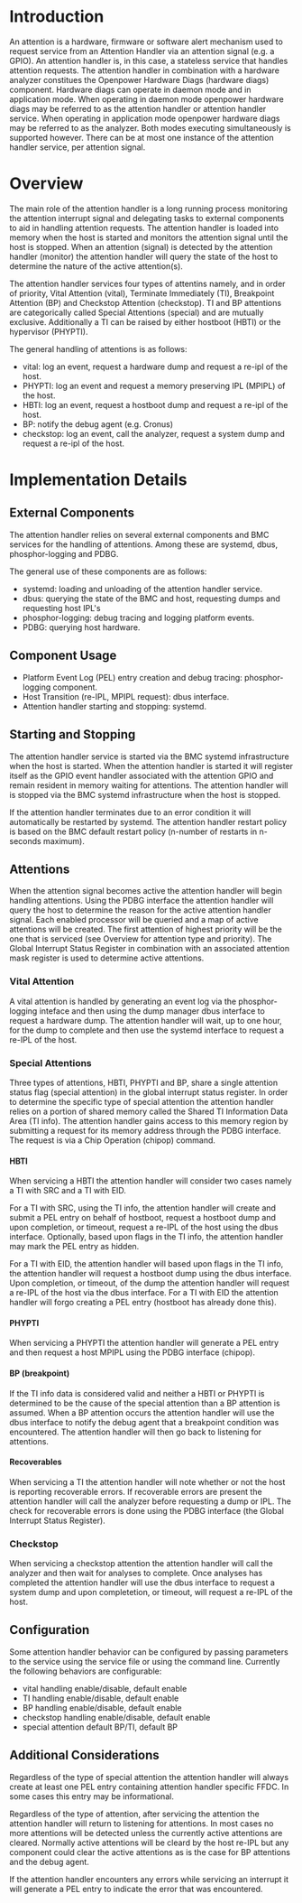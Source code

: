 # Introduction
An attention is a hardware, firmware or software alert mechanism used to request service from an Attention Handler via an attention signal (e.g. a GPIO). An attention handler is, in this case, a stateless service that handles attention requests. The attention handler in combination with a hardware analyzer constitues the Openpower Hardware Diags (hardware diags) component. Hardware diags can operate in daemon mode and in application mode. When operating in daemon mode openpower hardware diags may be referred to as the attention handler or attention handler service. When operating in application mode openpower hardware diags may be referred to as the analyzer. Both modes executing simultaneously is supported however. There can be at most one instance of the attention handler service, per attention signal.

# Overview
The main role of the attention handler is a long running process monitoring the attention interrupt signal and delegating tasks to external components to aid in handling attention requests. The attention handler is loaded into memory when the host is started and monitors the attention signal until the host is stopped. When an attention (signal) is detected by the attention handler (monitor) the attention handler will query the state of the host to determine the nature of the active attention(s).

The attention handler services four types of attentins namely, and in order of priority, Vital Attention (vital), Terminate Immediately (TI), Breakpoint Attention (BP) and Checkstop Attention (checkstop). TI and BP attentions are categorically called Special Attentions (special) and are mutually exclusive. Additionally a TI can be raised by either hostboot (HBTI) or the hypervisor (PHYPTI).

The general handling of attentions is as follows:
- vital: log an event, request a hardware dump and request a re-ipl of the host.
- PHYPTI: log an event and request a memory preserving IPL (MPIPL) of the host.
- HBTI: log an event, request a hostboot dump and request a re-ipl of the host.
- BP: notify the debug agent (e.g. Cronus)
- checkstop: log an event, call the analyzer, request a system dump and request a re-ipl of the host. 

# Implementation Details
## External Components
The attention handler relies on several external components and BMC services for the handling of attentions. Among these are systemd, dbus, phosphor-logging and PDBG.

The general use of these components are as follows:
- systemd: loading and unloading of the attention handler service.
- dbus: querying the state of the BMC and host, requesting dumps and requesting host IPL's
- phosphor-logging: debug tracing and logging platform events.
- PDBG: querying host hardware.

## Component Usage
- Platform Event Log (PEL) entry creation and debug tracing: phosphor-logging component.
- Host Transition (re-IPL, MPIPL request): dbus interface.
- Attention handler starting and stopping: systemd. 

## Starting and Stopping
The attention handler service is started via the BMC systemd infrastructure when the host is started. When the attention handler is started it will register itself as the GPIO event handler associated with the attention GPIO and remain resident in memory waiting for attentions. The attention handler will is stopped via the BMC systemd infrastructure when the host is stopped.

If the attention handler terminates due to an error condition it will automatically be restarted by systemd. The attention handler restart policy is based on the BMC default restart policy (n-number of restarts in n-seconds maximum).

## Attentions
When the attention signal becomes active the attention handler will begin handling attentions. Using the PDBG interface the attention handler will query the host to determine the reason for the active attention handler signal.  Each enabled processor will be queried and a map of active attentions will be created. The first attention of highest priority will be the one that is serviced (see Overview for attention type and priority). The Global Interrupt Status Register in combination with an associated attention mask register is used to determine active attentions.

### Vital Attention
A vital attention is handled by generating an event log via the phosphor-logging inteface and then using the dump manager dbus interface to request a hardware dump. The attention handler will wait, up to one hour, for the dump to complete and then use the systemd interface to request a re-IPL of the host.

### Special Attentions
Three types of attentions, HBTI, PHYPTI and BP, share a single attention status flag (special attention) in the global interrupt status register. In order to determine the specific type of special attention the attention handler relies on a portion of shared memory called the Shared TI Information Data Area (TI info). The attention handler gains access to this memory region by submitting a request for its memory address through the PDBG interface. The request is via a Chip Operation (chipop) command. 

#### HBTI
When servicing a HBTI the attention handler will consider two cases namely a TI with SRC and a TI with EID. 

For a TI with SRC, using the TI info,  the attention handler will create and submit a PEL entry on behalf of hostboot, request a hostboot dump and upon completion, or timeout, request a re-IPL of the host using the dbus interface. Optionally, based upon flags in the TI info, the attention handler may mark the PEL entry as hidden.

For a TI with EID, the attention handler will  based upon flags in the TI info, the attention handler will request a hostboot dump using the dbus interface. Upon completion, or timeout, of the dump the attention handler will request a re-IPL of the host via the dbus interface. For a TI with EID the attention handler will forgo creating a PEL entry (hostboot has already done this).

#### PHYPTI
When servicing a PHYPTI the attention handler will generate a PEL entry and then request a host MPIPL using the PDBG interface (chipop).

#### BP (breakpoint)
If the TI info data is considered valid and neither a HBTI or PHYPTI is determined to be the cause of the special attention than a BP attention is assumed. When a BP attention occurs the attention handler will use the dbus interface to notify the debug agent that a breakpoint condition was encountered. The attention handler will then go back to listening for attentions.

#### Recoverables
When servicing a TI the attention handler will note whether or not the host is reporting recoverable errors. If recoverable errors are present the attention handler will call the analyzer before requesting a dump or IPL. The check for recoverable errors is done using the PDBG interface (the Global Interrupt Status Register).

### Checkstop
When servicing a checkstop attention the attention handler will call the analyzer and then wait for analyses to complete. Once analyses has completed the attention handler will use the dbus interface to request a system dump and upon completetion, or timeout, will request a re-IPL of the host.

## Configuration
Some attention handler behavior can be configured by passing parameters to the service using the service file or using the command line. Currently the following behaviors are configurable:
- vital handling enable/disable, default enable
- TI handling enable/disable, default enable
- BP handling enable/disable, default enable
- checkstop handling enable/disable, default enable
- special attention default BP/TI, default BP

## Additional Considerations
Regardless of the type of special attention the attention handler will always create at least one PEL entry containing attention handler specific FFDC. In some cases this entry may be informational.

Regardless of the type of attention, after servicing the attention the attention handler will return to listening for attentions. In most cases no more attentions will be detected unless the currently active attentions are cleared. Normally active attentions will be cleard by the host re-IPL but any component could clear the active attentions as is the case for BP attentions and the debug agent.

If the attention handler encounters any errors while servicing an interrupt it will generate a PEL entry to indicate the error that was encountered.

